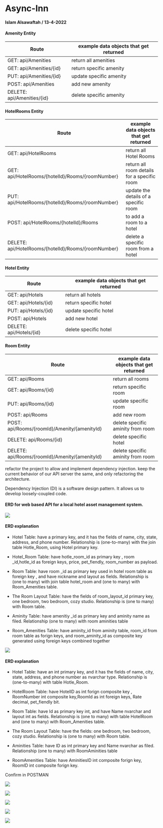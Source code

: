 # Async-Inn

#### Islam Alsawaftah / 13-4-2022

#### Amenity Entity

| Route | example data objects that get returned |
| ----------- |----------- |
| GET: api/Amenities | return all amenities |
| GET: api/Amenities/\{id} | return specific amenity |
| PUT: api/Amenities/\{id} | update specific amenity |
| POST: api/Amenities | add new amenity |
| DELETE: api/Amenities/\{id} | delete specific amenity |


#### HotelRooms Entity

| Route | example data objects that get returned |
| ----------- |----------- |
| GET: api/HotelRooms | return all Hotel Rooms |
| GET: api/HotelRooms/\{hotelId}/Rooms/\{roomNumber} | return all room details for a specific room |
| PUT: api/HotelRooms/\{hotelId}/Rooms/\{roomNumber} |  update the details of a specific room |
| POST: api/HotelRooms/\{hotelId}\/Rooms |  to add a room to a hotel |
| DELETE: api/HotelRooms/\{hotelId}\/Rooms/\{roomNumber} | delete a specific room from a hotel |

#### Hotel Entity

| Route | example data objects that get returned |
| ----------- |----------- |
| GET: api/Hotels | return all hotels |
| GET: api/Hotels/\{id} | return specific hotel |
| PUT: api/Hotels/\{id} | update specific hotel |
| POST: api/Hotels | add new hotel |
| DELETE: api/Hotels/\{id} | delete specific hotel |

#### Room Entity

| Route | example data objects that get returned |
| ----------- |----------- |
| GET: api/Rooms | return all rooms |
| GET: api/Rooms/\{id} | return specific room |
| PUT: api/Rooms/\{id} | update specific room |
| POST: api/Rooms | add new room |
| POST: api/Rooms/\{roomId}\/Amenity/\{amenityId} | delete specific aminity from room|
| DELETE: api/Rooms/\{id} | delete specific hotel |
| DELETE: api/Rooms/\{roomId}\/Amenity/\{amenityId} | delete specific aminity from room |

refactor the project to allow and implement dependency injection. keep the current behavior of our API server the same, and only refactoring the architecture.

Dependency Injection (DI) is a software design pattern. It allows us to develop loosely-coupled code. 

#### ERD for web based API for a local hotel asset management system.

![](ERDs.png)

#### ERD explanation

* Hotel Table: have a primary key, and it has the fields of name, city, state, address, and phone number. Relationship is (one-to-many) with the join table Hotle_Room, using Hotel primary key.

* Hotel_Room Table: have hotle_room_id as primary key , room _id,hotle_id as foreign keys,  price, pet_fiendly, room_number as payload.
 
* Room Table: have room _id as primary key used in hotel room table as foreign key , and have nickname and layout as fields. Relationship is (one to many) with join table hotel_room and (one to many) with Room_Amenities table.

* The Room Layout Table: have the fields of room_layout_id primary key, one bedroom, two bedroom, cozy studio. Relationship is (one to many) with Room table.

* Aminity Table: have amenitiy _id as primary key and aminity name as filed. Relationship (one to many) with room aminities table

* Room_Amenities Table: have aminity_id from aminity table, room_id from room table as forign keys, and room_aminity_id as composite key generated using foreign keys combined together


![](ERDs-lab12.png)

#### ERD explanation

* Hotel Table: have an int primary key, and it has the fields of name, city, state, address, and phone number as nvarchar type. Relationship is (one-to-many) with table Hotle_Room.

* HotelRoom Table: have HotelID as int  forign composite key , RoomNumber int composite key,RoomId as int foreign keys,  Rate decimal, pet_fiendly bit.
 
* Room Table: have  Id as primary key int, and have Name nvarchar and layout int as fields. Relationship is (one to many) with table HotelRoom and (one to many) with Room_Amenities table.

* The Room Layout Table: have the fields:  one bedroom, two bedroom, cozy studio. Relationship is (one to many) with Room table.

* Aminities Table: have ID as int primary key and Name nvarchar as filed. Relationship (one to many) with RoomAminities table

* RoomAmenities Table: have AminitiesID int composite forign key, RoomID int composite forign key.

Confirm in POSTMAN

![](get.png)

![](getsepec.png)

![](post.png)

![](put.png)

![](delete.png)
